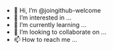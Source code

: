- 👋 Hi, I’m @joingithub-welcome
- 👀 I’m interested in ...
- 🌱 I’m currently learning ...
- 💞️ I’m looking to collaborate on ...
- 📫 How to reach me ...

<!---
joingithub-welcome/joingithub-welcome is a ✨ special ✨ repository because its `README.md` (this file) appears on your GitHub profile.
You can click the Preview link to take a look at your changes.
--->
